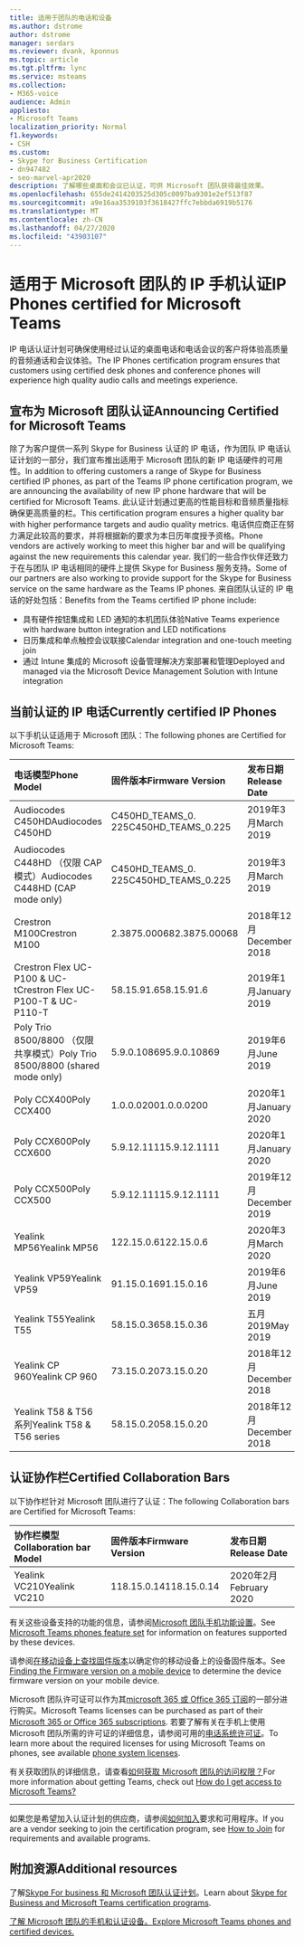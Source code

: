 ```yaml
---
title: 适用于团队的电话和设备
ms.author: dstrome
author: dstrome
manager: serdars
ms.reviewer: dvank, kponnus
ms.topic: article
ms.tgt.pltfrm: lync
ms.service: msteams
ms.collection:
- M365-voice
audience: Admin
appliesto:
- Microsoft Teams
localization_priority: Normal
f1.keywords:
- CSH
ms.custom:
- Skype for Business Certification
- dn947482
- seo-marvel-apr2020
description: 了解哪些桌面和会议已认证，可供 Microsoft 团队获得最佳效果。
ms.openlocfilehash: 655de2414203525d305c0097ba9301e2ef513f87
ms.sourcegitcommit: a9e16aa3539103f3618427ffc7ebbda6919b5176
ms.translationtype: MT
ms.contentlocale: zh-CN
ms.lasthandoff: 04/27/2020
ms.locfileid: "43903107"
---
```

# <a name="ip-phones-certified-for-microsoft-teams"></a><span data-ttu-id="be896-103">适用于 Microsoft 团队的 IP 手机认证</span><span class="sxs-lookup"><span data-stu-id="be896-103">IP Phones certified for Microsoft Teams</span></span>

<span data-ttu-id="be896-104">IP 电话认证计划可确保使用经过认证的桌面电话和电话会议的客户将体验高质量的音频通话和会议体验。</span><span class="sxs-lookup"><span data-stu-id="be896-104">The IP Phones certification program ensures that customers using certified desk phones and conference phones will experience high quality audio calls and meetings experience.</span></span>

## <a name="announcing-certified-for-microsoft-teams"></a><span data-ttu-id="be896-105">宣布为 Microsoft 团队认证</span><span class="sxs-lookup"><span data-stu-id="be896-105">Announcing Certified for Microsoft Teams</span></span>

<span data-ttu-id="be896-106">除了为客户提供一系列 Skype for Business 认证的 IP 电话，作为团队 IP 电话认证计划的一部分，我们宣布推出适用于 Microsoft 团队的新 IP 电话硬件的可用性。</span><span class="sxs-lookup"><span data-stu-id="be896-106">In addition to offering customers a range of Skype for Business certified IP phones, as part of the Teams IP phone certification program, we are announcing the availability of new IP phone hardware that will be certified for Microsoft Teams.</span></span> <span data-ttu-id="be896-107">此认证计划通过更高的性能目标和音频质量指标确保更高质量的栏。</span><span class="sxs-lookup"><span data-stu-id="be896-107">This certification program ensures a higher quality bar with higher performance targets and audio quality metrics.</span></span> <span data-ttu-id="be896-108">电话供应商正在努力满足此较高的要求，并将根据新的要求为本日历年度授予资格。</span><span class="sxs-lookup"><span data-stu-id="be896-108">Phone vendors are actively working to meet this higher bar and will be qualifying against the new requirements this calendar year.</span></span> <span data-ttu-id="be896-109">我们的一些合作伙伴还致力于在与团队 IP 电话相同的硬件上提供 Skype for Business 服务支持。</span><span class="sxs-lookup"><span data-stu-id="be896-109">Some of our partners are also working to provide support for the Skype for Business service on the same hardware as the Teams IP phones.</span></span> <span data-ttu-id="be896-110">来自团队认证的 IP 电话的好处包括：</span><span class="sxs-lookup"><span data-stu-id="be896-110">Benefits from the Teams certified IP phone include:</span></span>

- <span data-ttu-id="be896-111">具有硬件按钮集成和 LED 通知的本机团队体验</span><span class="sxs-lookup"><span data-stu-id="be896-111">Native Teams experience with hardware button integration and LED notifications</span></span>
- <span data-ttu-id="be896-112">日历集成和单点触控会议联接</span><span class="sxs-lookup"><span data-stu-id="be896-112">Calendar integration and one-touch meeting join</span></span>
- <span data-ttu-id="be896-113">通过 Intune 集成的 Microsoft 设备管理解决方案部署和管理</span><span class="sxs-lookup"><span data-stu-id="be896-113">Deployed and managed via the Microsoft Device Management Solution with Intune integration</span></span>

## <a name="currently-certified-ip-phones"></a><span data-ttu-id="be896-114">当前认证的 IP 电话</span><span class="sxs-lookup"><span data-stu-id="be896-114">Currently certified IP Phones</span></span>

<span data-ttu-id="be896-115">以下手机认证适用于 Microsoft 团队：</span><span class="sxs-lookup"><span data-stu-id="be896-115">The following phones are Certified for Microsoft Teams:</span></span>

|<span data-ttu-id="be896-116">电话模型</span><span class="sxs-lookup"><span data-stu-id="be896-116">Phone Model</span></span>|<span data-ttu-id="be896-117">固件版本</span><span class="sxs-lookup"><span data-stu-id="be896-117">Firmware Version</span></span>|<span data-ttu-id="be896-118">发布日期</span><span class="sxs-lookup"><span data-stu-id="be896-118">Release Date</span></span> |
|:---|:---|:---|
|<span data-ttu-id="be896-119">Audiocodes C450HD</span><span class="sxs-lookup"><span data-stu-id="be896-119">Audiocodes C450HD</span></span> | <span data-ttu-id="be896-120">C450HD_TEAMS_0. 225</span><span class="sxs-lookup"><span data-stu-id="be896-120">C450HD_TEAMS_0.225</span></span> | <span data-ttu-id="be896-121">2019年3月</span><span class="sxs-lookup"><span data-stu-id="be896-121">March 2019</span></span>|
|<span data-ttu-id="be896-122">Audiocodes C448HD （仅限 CAP 模式）</span><span class="sxs-lookup"><span data-stu-id="be896-122">Audiocodes C448HD (CAP mode only)</span></span> | <span data-ttu-id="be896-123">C450HD_TEAMS_0. 225</span><span class="sxs-lookup"><span data-stu-id="be896-123">C450HD_TEAMS_0.225</span></span> | <span data-ttu-id="be896-124">2019年3月</span><span class="sxs-lookup"><span data-stu-id="be896-124">March 2019</span></span>|
|<span data-ttu-id="be896-125">Crestron M100</span><span class="sxs-lookup"><span data-stu-id="be896-125">Crestron M100</span></span>|<span data-ttu-id="be896-126">2.3875.00068</span><span class="sxs-lookup"><span data-stu-id="be896-126">2.3875.00068</span></span>|<span data-ttu-id="be896-127">2018年12月</span><span class="sxs-lookup"><span data-stu-id="be896-127">December 2018</span></span>|
|<span data-ttu-id="be896-128">Crestron Flex UC-P100 & UC-t</span><span class="sxs-lookup"><span data-stu-id="be896-128">Crestron Flex UC-P100-T & UC-P110-T</span></span>  | <span data-ttu-id="be896-129">58.15.91.6</span><span class="sxs-lookup"><span data-stu-id="be896-129">58.15.91.6</span></span> |<span data-ttu-id="be896-130">2019年1月</span><span class="sxs-lookup"><span data-stu-id="be896-130">January 2019</span></span>|
|<span data-ttu-id="be896-131">Poly Trio 8500/8800 （仅限共享模式）</span><span class="sxs-lookup"><span data-stu-id="be896-131">Poly Trio 8500/8800 (shared mode only)</span></span>| <span data-ttu-id="be896-132">5.9.0.10869</span><span class="sxs-lookup"><span data-stu-id="be896-132">5.9.0.10869</span></span>|<span data-ttu-id="be896-133">2019年6月</span><span class="sxs-lookup"><span data-stu-id="be896-133">June 2019</span></span>|
|<span data-ttu-id="be896-134">Poly CCX400</span><span class="sxs-lookup"><span data-stu-id="be896-134">Poly CCX400</span></span> | <span data-ttu-id="be896-135">1.0.0.0200</span><span class="sxs-lookup"><span data-stu-id="be896-135">1.0.0.0200</span></span> | <span data-ttu-id="be896-136">2020年1月</span><span class="sxs-lookup"><span data-stu-id="be896-136">January 2020</span></span>|
|<span data-ttu-id="be896-137">Poly CCX600</span><span class="sxs-lookup"><span data-stu-id="be896-137">Poly CCX600</span></span> | <span data-ttu-id="be896-138">5.9.12.1111</span><span class="sxs-lookup"><span data-stu-id="be896-138">5.9.12.1111</span></span>| <span data-ttu-id="be896-139">2020年1月</span><span class="sxs-lookup"><span data-stu-id="be896-139">January 2020</span></span>|
|<span data-ttu-id="be896-140">Poly CCX500</span><span class="sxs-lookup"><span data-stu-id="be896-140">Poly CCX500</span></span> | <span data-ttu-id="be896-141">5.9.12.1111</span><span class="sxs-lookup"><span data-stu-id="be896-141">5.9.12.1111</span></span>| <span data-ttu-id="be896-142">2019年12月</span><span class="sxs-lookup"><span data-stu-id="be896-142">December 2019</span></span>|
|<span data-ttu-id="be896-143">Yealink MP56</span><span class="sxs-lookup"><span data-stu-id="be896-143">Yealink MP56</span></span>| <span data-ttu-id="be896-144">122.15.0.6</span><span class="sxs-lookup"><span data-stu-id="be896-144">122.15.0.6</span></span>| <span data-ttu-id="be896-145">2020年3月</span><span class="sxs-lookup"><span data-stu-id="be896-145">March 2020</span></span>|
|<span data-ttu-id="be896-146">Yealink VP59</span><span class="sxs-lookup"><span data-stu-id="be896-146">Yealink VP59</span></span> | <span data-ttu-id="be896-147">91.15.0.16</span><span class="sxs-lookup"><span data-stu-id="be896-147">91.15.0.16</span></span> |<span data-ttu-id="be896-148">2019年6月</span><span class="sxs-lookup"><span data-stu-id="be896-148">June 2019</span></span>|
|<span data-ttu-id="be896-149">Yealink T55</span><span class="sxs-lookup"><span data-stu-id="be896-149">Yealink T55</span></span> | <span data-ttu-id="be896-150">58.15.0.36</span><span class="sxs-lookup"><span data-stu-id="be896-150">58.15.0.36</span></span> |<span data-ttu-id="be896-151">五月2019</span><span class="sxs-lookup"><span data-stu-id="be896-151">May 2019</span></span>|
|<span data-ttu-id="be896-152">Yealink CP 960</span><span class="sxs-lookup"><span data-stu-id="be896-152">Yealink CP 960</span></span> |<span data-ttu-id="be896-153">73.15.0.20</span><span class="sxs-lookup"><span data-stu-id="be896-153">73.15.0.20</span></span>|<span data-ttu-id="be896-154">2018年12月</span><span class="sxs-lookup"><span data-stu-id="be896-154">December 2018</span></span>|
|<span data-ttu-id="be896-155">Yealink T58 & T56 系列</span><span class="sxs-lookup"><span data-stu-id="be896-155">Yealink T58 & T56 series</span></span> |<span data-ttu-id="be896-156">58.15.0.20</span><span class="sxs-lookup"><span data-stu-id="be896-156">58.15.0.20</span></span>|<span data-ttu-id="be896-157">2018年12月</span><span class="sxs-lookup"><span data-stu-id="be896-157">December 2018</span></span>|

## <a name="certified-collaboration-bars"></a><span data-ttu-id="be896-158">认证协作栏</span><span class="sxs-lookup"><span data-stu-id="be896-158">Certified Collaboration Bars</span></span>

<span data-ttu-id="be896-159">以下协作栏针对 Microsoft 团队进行了认证：</span><span class="sxs-lookup"><span data-stu-id="be896-159">The following Collaboration bars are Certified for Microsoft Teams:</span></span>

|<span data-ttu-id="be896-160">协作栏模型</span><span class="sxs-lookup"><span data-stu-id="be896-160">Collaboration bar Model</span></span>|<span data-ttu-id="be896-161">固件版本</span><span class="sxs-lookup"><span data-stu-id="be896-161">Firmware Version</span></span>|<span data-ttu-id="be896-162">发布日期</span><span class="sxs-lookup"><span data-stu-id="be896-162">Release Date</span></span> |
|:---|:---|:---|
|<span data-ttu-id="be896-163">Yealink VC210</span><span class="sxs-lookup"><span data-stu-id="be896-163">Yealink VC210</span></span>| <span data-ttu-id="be896-164">118.15.0.14</span><span class="sxs-lookup"><span data-stu-id="be896-164">118.15.0.14</span></span>|<span data-ttu-id="be896-165">2020年2月</span><span class="sxs-lookup"><span data-stu-id="be896-165">February 2020</span></span>|

<span data-ttu-id="be896-166">有关这些设备支持的功能的信息，请参阅[Microsoft 团队手机功能设置](/MicrosoftTeams/phones-for-teams#microsoft-teams-phones-feature-set)。</span><span class="sxs-lookup"><span data-stu-id="be896-166">See [Microsoft Teams phones feature set](/MicrosoftTeams/phones-for-teams#microsoft-teams-phones-feature-set) for information on features supported by these devices.</span></span>

<span data-ttu-id="be896-167">请参阅[在移动设备上查找固件版本](/MicrosoftTeams/phones-for-teams#finding-the-firmware-version-on-a-mobile-device)以确定你的移动设备上的设备固件版本。</span><span class="sxs-lookup"><span data-stu-id="be896-167">See [Finding the Firmware version on a mobile device](/MicrosoftTeams/phones-for-teams#finding-the-firmware-version-on-a-mobile-device) to determine the device firmware version on your mobile device.</span></span>

<span data-ttu-id="be896-168">Microsoft 团队许可证可以作为其[microsoft 365 或 Office 365 订阅](/MicrosoftTeams/Office-365-licensing.md)的一部分进行购买。</span><span class="sxs-lookup"><span data-stu-id="be896-168">Microsoft Teams licenses can be purchased as part of their [Microsoft 365 or Office 365 subscriptions](/MicrosoftTeams/Office-365-licensing.md).</span></span> <span data-ttu-id="be896-169">若要了解有关在手机上使用 Microsoft 团队所需的许可证的详细信息，请参阅可用的[电话系统许可证](https://products.office.com/microsoft-teams/voice-calling)。</span><span class="sxs-lookup"><span data-stu-id="be896-169">To learn more about the required licenses for using Microsoft Teams on phones, see available [phone system licenses](https://products.office.com/microsoft-teams/voice-calling).</span></span>

<span data-ttu-id="be896-170">有关获取团队的详细信息，请查看[如何获取 Microsoft 团队的访问权限？](https://support.office.com/article/fc7f1634-abd3-4f26-a597-9df16e4ca65b)</span><span class="sxs-lookup"><span data-stu-id="be896-170">For more information about getting Teams, check out [How do I get access to Microsoft Teams?](https://support.office.com/article/fc7f1634-abd3-4f26-a597-9df16e4ca65b)</span></span>

* * *

<span data-ttu-id="be896-171">如果您是希望加入认证计划的供应商，请参阅[如何加入](https://docs.microsoft.com/skypeforbusiness/certification/how-to-join)要求和可用程序。</span><span class="sxs-lookup"><span data-stu-id="be896-171">If you are a vendor seeking to join the certification program, see [How to Join](https://docs.microsoft.com/skypeforbusiness/certification/how-to-join) for requirements and available programs.</span></span>

## <a name="additional-resources"></a><span data-ttu-id="be896-172">附加资源</span><span class="sxs-lookup"><span data-stu-id="be896-172">Additional resources</span></span>

<span data-ttu-id="be896-173">了解[Skype For business 和 Microsoft 团队认证计划](https://docs.microsoft.com/SkypeForBusiness/certification/overview)。</span><span class="sxs-lookup"><span data-stu-id="be896-173">Learn about [Skype for Business and Microsoft Teams certification programs](https://docs.microsoft.com/SkypeForBusiness/certification/overview).</span></span>

[<span data-ttu-id="be896-174">了解 Microsoft 团队的手机和认证设备。</span><span class="sxs-lookup"><span data-stu-id="be896-174">Explore Microsoft Teams phones and certified devices.</span></span>](https://products.office.com/microsoft-teams/across-devices/devices)

